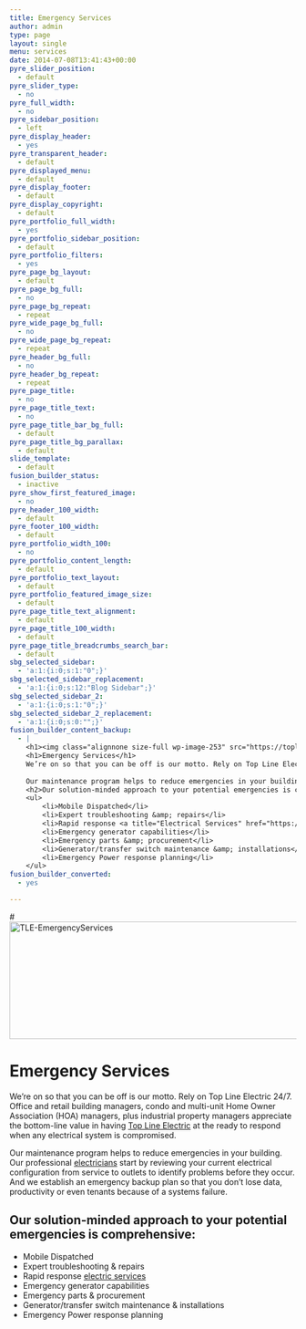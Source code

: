 ```yaml
---
title: Emergency Services
author: admin
type: page
layout: single
menu: services
date: 2014-07-08T13:41:43+00:00
pyre_slider_position:
  - default
pyre_slider_type:
  - no
pyre_full_width:
  - no
pyre_sidebar_position:
  - left
pyre_display_header:
  - yes
pyre_transparent_header:
  - default
pyre_displayed_menu:
  - default
pyre_display_footer:
  - default
pyre_display_copyright:
  - default
pyre_portfolio_full_width:
  - yes
pyre_portfolio_sidebar_position:
  - default
pyre_portfolio_filters:
  - yes
pyre_page_bg_layout:
  - default
pyre_page_bg_full:
  - no
pyre_page_bg_repeat:
  - repeat
pyre_wide_page_bg_full:
  - no
pyre_wide_page_bg_repeat:
  - repeat
pyre_header_bg_full:
  - no
pyre_header_bg_repeat:
  - repeat
pyre_page_title:
  - no
pyre_page_title_text:
  - no
pyre_page_title_bar_bg_full:
  - default
pyre_page_title_bg_parallax:
  - default
slide_template:
  - default
fusion_builder_status:
  - inactive
pyre_show_first_featured_image:
  - no
pyre_header_100_width:
  - default
pyre_footer_100_width:
  - default
pyre_portfolio_width_100:
  - no
pyre_portfolio_content_length:
  - default
pyre_portfolio_text_layout:
  - default
pyre_portfolio_featured_image_size:
  - default
pyre_page_title_text_alignment:
  - default
pyre_page_title_100_width:
  - default
pyre_page_title_breadcrumbs_search_bar:
  - default
sbg_selected_sidebar:
  - 'a:1:{i:0;s:1:"0";}'
sbg_selected_sidebar_replacement:
  - 'a:1:{i:0;s:12:"Blog Sidebar";}'
sbg_selected_sidebar_2:
  - 'a:1:{i:0;s:1:"0";}'
sbg_selected_sidebar_2_replacement:
  - 'a:1:{i:0;s:0:"";}'
fusion_builder_content_backup:
  - |
    <h1><img class="alignnone size-full wp-image-253" src="https://toplineelectric.us/wp-content/uploads/2014/07/TLE-EmergencyServices.png" alt="TLE-EmergencyServices" width="622" height="206" /></h1>
    <h1>Emergency Services</h1>
    We’re on so that you can be off is our motto. Rely on Top Line Electric 24/7. Office and retail building managers, condo and multi-unit Home Owner Association (HOA) managers, plus industrial property managers appreciate the bottom-line value in having <a title="About Us" href="https://toplineelectric.us/about-us/">Top Line Electric</a> at the ready to respond when any electrical system is compromised.
    
    Our maintenance program helps to reduce emergencies in your building. Our professional <a title="Home" href="https://toplineelectric.us/">electricians</a> start by reviewing your current electrical configuration from service to outlets to identify problems before they occur. And we establish an emergency backup plan so that you don’t lose data, productivity or even tenants because of a systems failure.
    <h2>Our solution-minded approach to your potential emergencies is comprehensive:</h2>
    <ul>
    	<li>Mobile Dispatched</li>
    	<li>Expert troubleshooting &amp; repairs</li>
    	<li>Rapid response <a title="Electrical Services" href="https://toplineelectric.us/electrical-services-traverse-city/">electric services</a></li>
    	<li>Emergency generator capabilities</li>
    	<li>Emergency parts &amp; procurement</li>
    	<li>Generator/transfer switch maintenance &amp; installations</li>
    	<li>Emergency Power response planning</li>
    </ul>
fusion_builder_converted:
  - yes

---
```

#<img loading="lazy" class="alignnone size-full wp-image-253" src="https://toplineelectric.us/wp-content/uploads/2014/07/TLE-EmergencyServices.png" alt="TLE-EmergencyServices" width="622" height="206" srcset="https://toplineelectric.us/wp-content/uploads/2014/07/TLE-EmergencyServices-300x99.png 300w, https://toplineelectric.us/wp-content/uploads/2014/07/TLE-EmergencyServices.png 622w" sizes="(max-width: 622px) 100vw, 622px" /> 

# Emergency Services

We’re on so that you can be off is our motto. Rely on Top Line Electric 24/7. Office and retail building managers, condo and multi-unit Home Owner Association (HOA) managers, plus industrial property managers appreciate the bottom-line value in having [Top Line Electric][1] at the ready to respond when any electrical system is compromised.

Our maintenance program helps to reduce emergencies in your building. Our professional [electricians][2] start by reviewing your current electrical configuration from service to outlets to identify problems before they occur. And we establish an emergency backup plan so that you don’t lose data, productivity or even tenants because of a systems failure.

## Our solution-minded approach to your potential emergencies is comprehensive:

  * Mobile Dispatched
  * Expert troubleshooting & repairs
  * Rapid response [electric services][3]
  * Emergency generator capabilities
  * Emergency parts & procurement
  * Generator/transfer switch maintenance & installations
  * Emergency Power response planning

 [1]: https://toplineelectric.us/about-us/ "About Us"
 [2]: https://toplineelectric.us/ "Home"
 [3]: https://toplineelectric.us/electrical-services-traverse-city/ "Electrical Services"